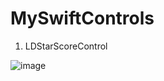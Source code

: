 MySwiftControls
===============

1. LDStarScoreControl

![image](https://github.com/liuda101/MySwiftControls/raw/master/images/LDStarScoreControl.jpg)

